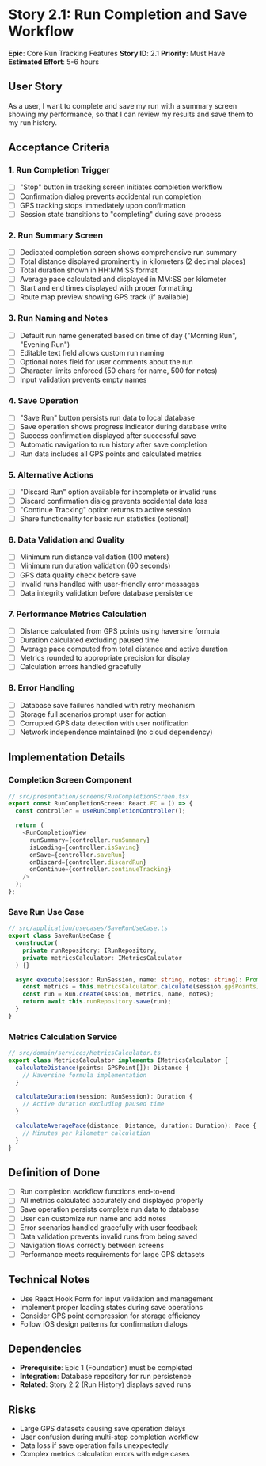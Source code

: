 # Story 2.1: Run Completion and Save Workflow

**Epic**: Core Run Tracking Features
**Story ID**: 2.1
**Priority**: Must Have
**Estimated Effort**: 5-6 hours

## User Story

As a user,
I want to complete and save my run with a summary screen showing my performance,
so that I can review my results and save them to my run history.

## Acceptance Criteria

### 1. Run Completion Trigger
- [ ] "Stop" button in tracking screen initiates completion workflow
- [ ] Confirmation dialog prevents accidental run completion
- [ ] GPS tracking stops immediately upon confirmation
- [ ] Session state transitions to "completing" during save process

### 2. Run Summary Screen
- [ ] Dedicated completion screen shows comprehensive run summary
- [ ] Total distance displayed prominently in kilometers (2 decimal places)
- [ ] Total duration shown in HH:MM:SS format
- [ ] Average pace calculated and displayed in MM:SS per kilometer
- [ ] Start and end times displayed with proper formatting
- [ ] Route map preview showing GPS track (if available)

### 3. Run Naming and Notes
- [ ] Default run name generated based on time of day ("Morning Run", "Evening Run")
- [ ] Editable text field allows custom run naming
- [ ] Optional notes field for user comments about the run
- [ ] Character limits enforced (50 chars for name, 500 for notes)
- [ ] Input validation prevents empty names

### 4. Save Operation
- [ ] "Save Run" button persists run data to local database
- [ ] Save operation shows progress indicator during database write
- [ ] Success confirmation displayed after successful save
- [ ] Automatic navigation to run history after save completion
- [ ] Run data includes all GPS points and calculated metrics

### 5. Alternative Actions
- [ ] "Discard Run" option available for incomplete or invalid runs
- [ ] Discard confirmation dialog prevents accidental data loss
- [ ] "Continue Tracking" option returns to active session
- [ ] Share functionality for basic run statistics (optional)

### 6. Data Validation and Quality
- [ ] Minimum run distance validation (100 meters)
- [ ] Minimum run duration validation (60 seconds)
- [ ] GPS data quality check before save
- [ ] Invalid runs handled with user-friendly error messages
- [ ] Data integrity validation before database persistence

### 7. Performance Metrics Calculation
- [ ] Distance calculated from GPS points using haversine formula
- [ ] Duration calculated excluding paused time
- [ ] Average pace computed from total distance and active duration
- [ ] Metrics rounded to appropriate precision for display
- [ ] Calculation errors handled gracefully

### 8. Error Handling
- [ ] Database save failures handled with retry mechanism
- [ ] Storage full scenarios prompt user for action
- [ ] Corrupted GPS data detection with user notification
- [ ] Network independence maintained (no cloud dependency)

## Implementation Details

### Completion Screen Component
```typescript
// src/presentation/screens/RunCompletionScreen.tsx
export const RunCompletionScreen: React.FC = () => {
  const controller = useRunCompletionController();

  return (
    <RunCompletionView
      runSummary={controller.runSummary}
      isLoading={controller.isSaving}
      onSave={controller.saveRun}
      onDiscard={controller.discardRun}
      onContinue={controller.continueTracking}
    />
  );
};
```

### Save Run Use Case
```typescript
// src/application/usecases/SaveRunUseCase.ts
export class SaveRunUseCase {
  constructor(
    private runRepository: IRunRepository,
    private metricsCalculator: IMetricsCalculator
  ) {}

  async execute(session: RunSession, name: string, notes: string): Promise<Result<RunId, SaveError>> {
    const metrics = this.metricsCalculator.calculate(session.gpsPoints);
    const run = Run.create(session, metrics, name, notes);
    return await this.runRepository.save(run);
  }
}
```

### Metrics Calculation Service
```typescript
// src/domain/services/MetricsCalculator.ts
export class MetricsCalculator implements IMetricsCalculator {
  calculateDistance(points: GPSPoint[]): Distance {
    // Haversine formula implementation
  }

  calculateDuration(session: RunSession): Duration {
    // Active duration excluding paused time
  }

  calculateAveragePace(distance: Distance, duration: Duration): Pace {
    // Minutes per kilometer calculation
  }
}
```

## Definition of Done

- [ ] Run completion workflow functions end-to-end
- [ ] All metrics calculated accurately and displayed properly
- [ ] Save operation persists complete run data to database
- [ ] User can customize run name and add notes
- [ ] Error scenarios handled gracefully with user feedback
- [ ] Data validation prevents invalid runs from being saved
- [ ] Navigation flows correctly between screens
- [ ] Performance meets requirements for large GPS datasets

## Technical Notes

- Use React Hook Form for input validation and management
- Implement proper loading states during save operations
- Consider GPS point compression for storage efficiency
- Follow iOS design patterns for confirmation dialogs

## Dependencies

- **Prerequisite**: Epic 1 (Foundation) must be completed
- **Integration**: Database repository for run persistence
- **Related**: Story 2.2 (Run History) displays saved runs

## Risks

- Large GPS datasets causing save operation delays
- User confusion during multi-step completion workflow
- Data loss if save operation fails unexpectedly
- Complex metrics calculation errors with edge cases